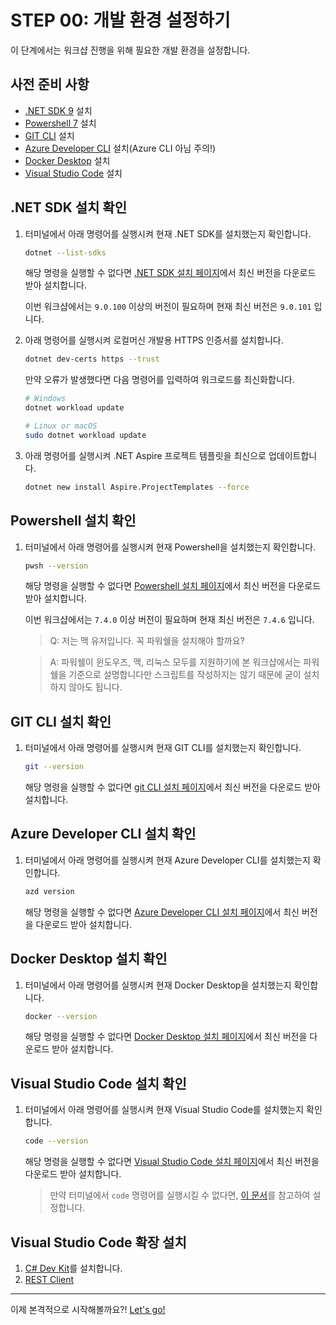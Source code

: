 # STEP 00: 개발 환경 설정하기

이 단계에서는 워크샵 진행을 위해 필요한 개발 환경을 설정합니다.

## 사전 준비 사항

- [.NET SDK 9](https://dotnet.microsoft.com/download/dotnet/9.0) 설치
- [Powershell 7](https://learn.microsoft.com/powershell/scripting/install/installing-powershell) 설치
- [GIT CLI](https://git-scm.com/downloads) 설치
- [Azure Developer CLI](https://learn.microsoft.com/ko-kr/azure/developer/azure-developer-cli/install-azd) 설치(Azure CLI 아님 주의!)
- [Docker Desktop](https://docs.docker.com/get-started/introduction/get-docker-desktop/) 설치
- [Visual Studio Code](https://code.visualstudio.com/) 설치

## .NET SDK 설치 확인

1. 터미널에서 아래 명령어를 실행시켜 현재 .NET SDK를 설치했는지 확인합니다.

    ```bash
    dotnet --list-sdks
    ```

   해당 명령을 실행할 수 없다면 [.NET SDK 설치 페이지](https://dotnet.microsoft.com/download/dotnet/9.0)에서 최신 버전을 다운로드 받아 설치합니다.

   이번 워크샵에서는 `9.0.100` 이상의 버전이 필요하며 현재 최신 버전은 `9.0.101` 입니다.

1. 아래 명령어를 실행시켜 로컬머신 개발용 HTTPS 인증서를 설치합니다.

    ```bash
    dotnet dev-certs https --trust
    ```

    만약 오류가 발생했다면 다음 명령어를 입력하여 워크로드를 최신화합니다.

    ```bash
    # Windows
    dotnet workload update
    ```

    ```bash
    # Linux or macOS
    sudo dotnet workload update
    ```

1. 아래 명령어를 실행시켜 .NET Aspire 프로젝트 템플릿을 최신으로 업데이트합니다.

    ```bash
    dotnet new install Aspire.ProjectTemplates --force
    ```

## Powershell 설치 확인

1. 터미널에서 아래 명령어를 실행시켜 현재 Powershell을 설치했는지 확인합니다.

    ```bash
    pwsh --version
    ```

    해당 명령을 실행할 수 없다면 [Powershell 설치 페이지](https://learn.microsoft.com/powershell/scripting/install/installing-powershell)에서 최신 버전을 다운로드 받아 설치합니다.

    이번 워크샵에서는 `7.4.0` 이상 버전이 필요하며 현재 최신 버전은 `7.4.6` 입니다.

    > Q: 저는 맥 유저입니다. 꼭 파워쉘을 설치해야 할까요?

    > A: 파워쉘이 윈도우즈, 맥, 리눅스 모두를 지원하기에 본 워크샵에서는 파워쉘을 기준으로 설명합니다만 스크립트를 작성하지는 않기 때문에 굳이 설치하지 않아도 됩니다.

## GIT CLI 설치 확인

1. 터미널에서 아래 명령어를 실행시켜 현재 GIT CLI를 설치했는지 확인합니다.

    ```bash
    git --version
    ```

   해당 명령을 실행할 수 없다면 [git CLI 설치 페이지](https://git-scm.com/downloads)에서 최신 버전을 다운로드 받아 설치합니다.

## Azure Developer CLI 설치 확인

1. 터미널에서 아래 명령어를 실행시켜 현재 Azure Developer CLI를 설치했는지 확인합니다.

    ```bash
    azd version
    ```

   해당 명령을 실행할 수 없다면 [Azure Developer CLI 설치 페이지](https://learn.microsoft.com/ko-kr/azure/developer/azure-developer-cli/install-azd)에서 최신 버전을 다운로드 받아 설치합니다.

## Docker Desktop 설치 확인

1. 터미널에서 아래 명령어를 실행시켜 현재 Docker Desktop을 설치했는지 확인합니다.

    ```bash
    docker --version
    ```

   해당 명령을 실행할 수 없다면 [Docker Desktop 설치 페이지](https://docs.docker.com/get-started/introduction/get-docker-desktop/)에서 최신 버전을 다운로드 받아 설치합니다.

## Visual Studio Code 설치 확인

1. 터미널에서 아래 명령어를 실행시켜 현재 Visual Studio Code를 설치했는지 확인합니다.

    ```bash
    code --version
    ```

   해당 명령을 실행할 수 없다면 [Visual Studio Code 설치 페이지](https://code.visualstudio.com/)에서 최신 버전을 다운로드 받아 설치합니다.

   > 만약 터미널에서 `code` 명령어를 실행시킬 수 없다면, [이 문서](https://code.visualstudio.com/docs/setup/mac#_launching-from-the-command-line)를 참고하여 설정합니다.

## Visual Studio Code 확장 설치

1. [C# Dev Kit](https://marketplace.visualstudio.com/items?itemName=ms-dotnettools.csdevkit)를 설치합니다.
1. [REST Client](https://marketplace.visualstudio.com/items?itemName=humao.rest-client)

---

이제 본격적으로 시작해볼까요?! [Let's go!](./step-01.md)